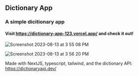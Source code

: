 ## Dictionary App

### A simple dicitionary app
#### Visit https://dictionary-app-123.vercel.app/ and check it out!

![Screenshot 2023-08-13 at 3 55 08 PM](https://github.com/j4yyyeth/dictionary-app/assets/113713677/3c9cf0fa-3164-4e11-a7e2-aca2d5b130bd)

![Screenshot 2023-08-13 at 3 56 20 PM](https://github.com/j4yyyeth/dictionary-app/assets/113713677/24007fe7-aa5a-4ed7-b406-094fa768ae47)

Made with NextJS, typescript, tailwind, and the dictionary API: https://dictionaryapi.dev/
